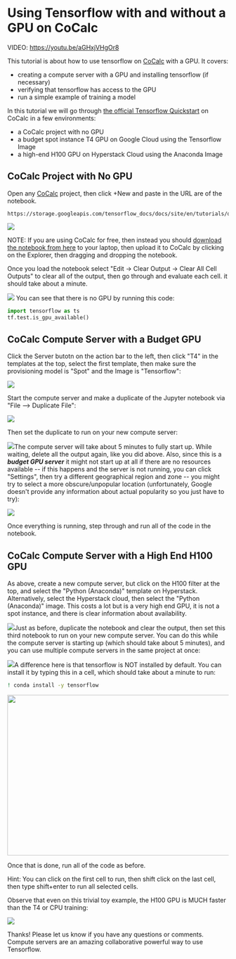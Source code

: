 # Using Tensorflow with and without a GPU on CoCalc

VIDEO: https://youtu.be/aGHxjVHgOr8

This tutorial is about how to use tensorflow on [CoCalc](https://cocalc.com) with a GPU. It covers:

- creating a compute server with a GPU and installing tensorflow \(if necessary\)
- verifying that tensorflow has access to the GPU
- run a simple example of training a model

In this tutorial we will go through [the official Tensorflow Quickstart](https://www.tensorflow.org/tutorials/quickstart/beginner) on CoCalc in a few environments:

- a CoCalc project with no GPU
- a budget spot instance T4 GPU on Google Cloud using the Tensorflow Image
- a high\-end H100 GPU on Hyperstack Cloud using the Anaconda Image

## CoCalc Project with No GPU

Open any [CoCalc](https://cocalc.com) project, then click \+New and paste in the URL are of the notebook.

```
https://storage.googleapis.com/tensorflow_docs/docs/site/en/tutorials/quickstart/beginner.ipynb
```

![](.tensorflow.md.upload/paste-0.7241903121971556)

NOTE: If you are using CoCalc for free, then instead you should [download the notebook from here](https://www.tensorflow.org/tutorials/quickstart/beginner) to your laptop, then upload it to CoCalc by clicking on the Explorer, then dragging and dropping the notebook.

Once you load the notebook select "Edit \-&gt; Clear Output \-&gt; Clear All Cell Outputs" to clear all of the output, then go through and evaluate each cell.  it should take about a minute. 

![](.tensorflow.md.upload/paste-0.08732476430609948) You can see that there is no GPU by running this code:

```py
import tensorflow as ts
tf.test.is_gpu_available()
```

## CoCalc Compute Server with a Budget GPU

Click the Server butotn on the action bar to the left, then click "T4" in the templates at the top, select the first template, then make sure the provisioning model is "Spot" and the Image is "Tensorflow":

![](.tensorflow.md.upload/paste-0.8146195776916769)

Start the compute server and make a duplicate of the Jupyter notebook via "File \-\-&gt; Duplicate File":

![](.tensorflow.md.upload/paste-0.9671277126444764)

Then set the duplicate to run on your new compute server:

![](.tensorflow.md.upload/paste-0.5687743632113116)The compute server will take about 5 minutes to fully start up.  While waiting, delete all the output again, like you did above.  Also, since this is a _**budget GPU server**_ it might not start up at all if there are no resources available \-\- if this happens and the server is not running, you can click "Settings", then try a different geographical region and zone \-\- you might try to select a more obscure/unpopular location \(unfortunately, Google doesn't provide any information about actual popularity so you just have to try\):

![](.tensorflow.md.upload/paste-0.40406404932880524)

Once everything is running, step through and run all of the code in the notebook.  

## CoCalc Compute Server with a High End H100 GPU

As above, create a new compute server, but click on the H100 filter at the top, and select the "Python \(Anaconda\)" template on Hyperstack.   Alternatively, select the Hyperstack cloud, then select the "Python \(Anaconda\)" image. This costs a lot but is a very high end GPU, it is not a spot instance, and there is clear information about availability.

![](.tensorflow.md.upload/paste-0.024372453515674408)Just as before, duplicate the notebook and clear the output, then set this third notebook to run on your new compute server. You can do this while the compute server is starting up \(which should take about 5 minutes\), and you can use multiple compute servers in the same project at once:

![](.tensorflow.md.upload/paste-0.3891880316322305)A difference here is that tensorflow is NOT installed by default.  You can install it by typing this in a cell, which should take about a minute to run:

```sh
! conda install -y tensorflow
```

<img src=".tensorflow.md.upload/paste-0.8213492422418471"   width="715.852px"  height="365.203px"  style="object-fit:cover"/>

Once that is done, run all of the code as before.

Hint: You can click on the first cell to run, then shift click on the last cell, then type shift\+enter to run all selected cells.

Observe that even on this trivial toy example, the H100 GPU is MUCH faster than the T4 or CPU training:

![](.tensorflow.md.upload/paste-0.9643330354916679)

Thanks!  Please let us know if you have any questions or comments.  Compute servers are an amazing collaborative powerful way to use Tensorflow.

